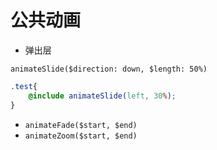 # 公共动画

* 弹出层

`animateSlide($direction: down, $length: 50%)`

```scss
.test{
	@include animateSlide(left, 30%);
}
```
* `animateFade($start, $end)`
* `animateZoom($start, $end)`